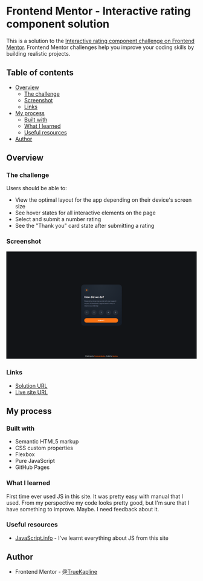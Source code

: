 # Frontend Mentor - Interactive rating component solution

This is a solution to the [Interactive rating component challenge on Frontend Mentor](https://www.frontendmentor.io/challenges/interactive-rating-component-koxpeBUmI). Frontend Mentor challenges help you improve your coding skills by building realistic projects. 

## Table of contents

- [Overview](#overview)
  - [The challenge](#the-challenge)
  - [Screenshot](#screenshot)
  - [Links](#links)
- [My process](#my-process)
  - [Built with](#built-with)
  - [What I learned](#what-i-learned)
  - [Useful resources](#useful-resources)
- [Author](#author)

## Overview

### The challenge

Users should be able to:

- View the optimal layout for the app depending on their device's screen size
- See hover states for all interactive elements on the page
- Select and submit a number rating
- See the "Thank you" card state after submitting a rating

### Screenshot

![](./images/screenshot.png)

### Links

- [Solution URL](https://www.frontendmentor.io/solutions/responsive-interactive-rating-component-AAZjN_zCkM)
- [Live site URL](https://astonishing-zuccutto-a493d8.netlify.app/)

## My process

### Built with

- Semantic HTML5 markup
- CSS custom properties
- Flexbox
- Pure JavaScript
- GitHub Pages

### What I learned

First time ever used JS in this site. It was pretty easy with manual that I used. From my perspective my code looks pretty good, but I'm sure that I have something to improve. Maybe. I need feedback about it.

### Useful resources

- [JavaScript.info](https://javascript.info/) - I've learnt everything about JS from this site

## Author

- Frontend Mentor - [@TrueKapline](https://www.frontendmentor.io/profile/TrueKapline)
